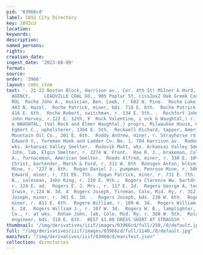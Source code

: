 ```yaml
---
pid: '03966cd'
label: 1892 City Directory
key: 1892cd
location: 
keywords: 
description: 
named_persons: 
rights: 
creation_date: 
ingest_date: '2023-08-09'
format: 
source: 
order: '3966'
layout: cmhc_item
text: '. 21-22 Boston Block, Harrison av., Cor. 4th St! Milner & Hurd, PIONEER INSURANCE
  AGENCY.     LEADVILLE COAL GO,, 905 Poplar St, ciss2ex2 Oak Greek Coal  ROC 226
  ROL  Roche John A., musician, Ben. Loeb, r. 602 N. Pine.  Roche Luke, miner, r.
  403 N. Hazel.  Roche Patrick, miner, bds. 718 E. 6th.  Roche Patrick T., grocer,
  416 E. 6th.  Roche Robert, switchman, r. 134 E. 5th. .  Rochfort John, teamster,
  John Harvey, r.122 E. 12th, ¥  Rock Valentine, i ock & Waughtal,) r. Milwaukee House.  ROCK
  & WAUGHTAL, (Val Rock and Elmer Waughtal,) proprs, Milwaukee House, Oak, cor. 3d.  Rockwell
  Egbert C., upholsterer, 1364 E. 5th.  Rockwell Richard, tapper, American Smelter.  Rocky
  Mountain Oil Co., 201 E. 6th.  Roddy Andrew, miner, r. Strayhorse rd, head E. 4th.  Rodes
  Edward V,, foreman Hook and Ladder Co. No. 1, 704 Harrison av.  Rodovik Joseph,
  wks. Arkansas Valley Smelter.  Rodovik Matt, wks. Arkansas Valley Smelter.  Rodovinas
  John, lab, Elgin Smelter, r. 2274 W. Front.  Roe R. J., brakeman, Colo. Mid. Ry.  Roebel
  A., furnaceman, American Smelter.  Roeds Alfred, miner, r. 330 E. 10th.  Roebling
  Christ, bartender, Marsh & Ford, r. 311 W. 6th  Roesgen Anton, blksmith, Mahala
  Mine, r. "227 W. 6th.  Rogan Daniel J., pumpman, Penrose Mine, r. 506 N. Hem# lock.  Rogan
  Edward, miner, r, 731 EK. 7th.  Rogan Patrick, miner, r. 731 E. 7th.  Rogers Charles
  B., salesman, John King, r. 210 E. 9th.;  Rogers Clarence Ww. bartdr, J. M. Killoran,
  r. 124 E. ad.  Rogers E. J. Mrs., r. 117 E. 2d.  Rogers George A, teamster, Jerry
  Irwin, r.124 W. 3d. 4  Rogers Joseph, fireman, Colo, Mid. Ry, r. 312 N. Leiter avg  Rogers
  Joseph, miner, r. 301 E. 3d. .  Rogers Joseph, bds. 230 W. 6th.  Rogers Samuel,
  miner, r. 811 E. 6th.  Rogere William, r. 109 W. 3d.  Rogers William H., r. 117
  E. 2d.  Rogers William J., r. 107 W. 3d.  Rogers W. B., lamplighter, Leadville Gas
  Co., r. at wks.  Rohan John, lab, Colo. Mid. Ry, r. 308 W. 5th.  Roland William,
  engineer, bds. 310 E. 6th.  BEST $1.00 DRESS SHIRT AT STRAUSS® '
thumbnail: "/img/derivatives/iiif/images/03966cd/full/250,/0/default.jpg"
full: "/img/derivatives/iiif/images/03966cd/full/1140,/0/default.jpg"
manifest: "/img/derivatives/iiif/03966cd/manifest.json"
collection: directories
---
```


